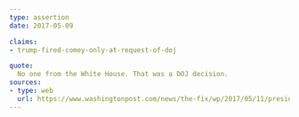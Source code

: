 ```yaml
---
type: assertion
date: 2017-05-09

claims:
- trump-fired-comey-only-at-request-of-doj

quote:
  No one from the White House. That was a DOJ decision.
sources:
- type: web
  url: https://www.washingtonpost.com/news/the-fix/wp/2017/05/11/president-trump-just-decimated-the-white-houses-entire-comey-narrative/
---
```

